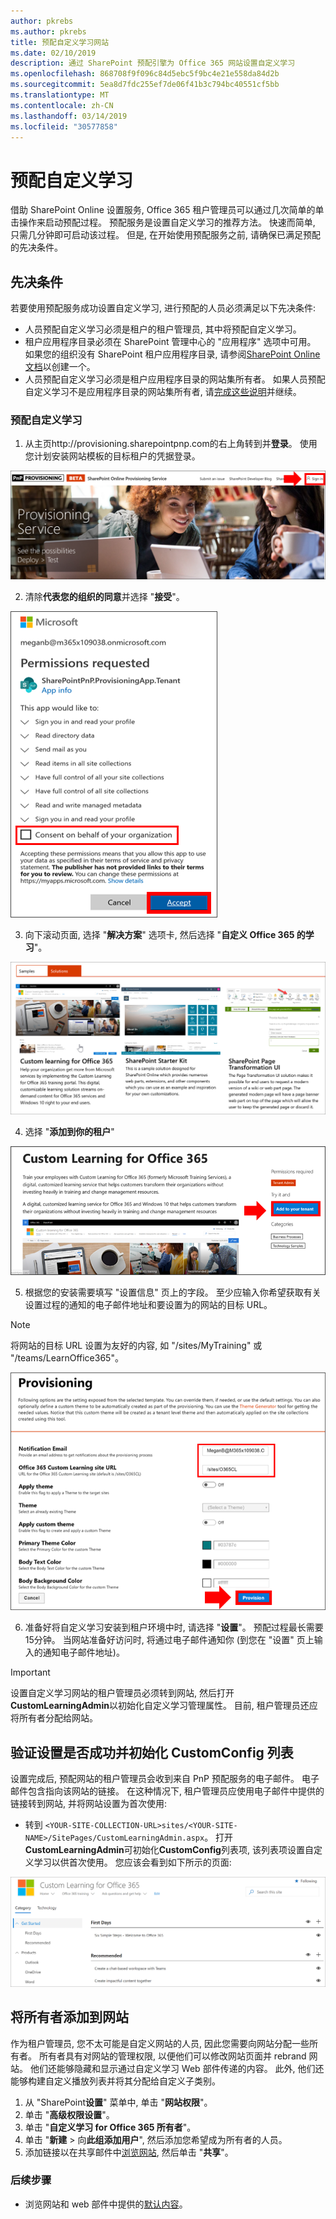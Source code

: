 ```yaml
---
author: pkrebs
ms.author: pkrebs
title: 预配自定义学习网站
ms.date: 02/10/2019
description: 通过 SharePoint 预配引擎为 Office 365 网站设置自定义学习
ms.openlocfilehash: 868708f9f096c84d5ebc5f9bc4e21e558da84d2b
ms.sourcegitcommit: 5ea8d7fdc255ef7de06f41b3c794bc40551cf5bb
ms.translationtype: MT
ms.contentlocale: zh-CN
ms.lasthandoff: 03/14/2019
ms.locfileid: "30577858"
---
```

# <a name="provision-custom-learning"></a>预配自定义学习 

借助 SharePoint Online 设置服务, Office 365 租户管理员可以通过几次简单的单击操作来启动预配过程。 预配服务是设置自定义学习的推荐方法。 快速而简单, 只需几分钟即可启动该过程。 但是, 在开始使用预配服务之前, 请确保已满足预配的先决条件。

## <a name="prerequisites"></a>先决条件
 
若要使用预配服务成功设置自定义学习, 进行预配的人员必须满足以下先决条件: 
 
- 人员预配自定义学习必须是租户的租户管理员, 其中将预配自定义学习。  
- 租户应用程序目录必须在 SharePoint 管理中心的 "应用程序" 选项中可用。 如果您的组织没有 SharePoint 租户应用程序目录, 请参阅[SharePoint Online 文档](https://docs.microsoft.com/en-us/sharepoint/use-app-catalog)以创建一个。  
- 人员预配自定义学习必须是租户应用程序目录的网站集所有者。 如果人员预配自定义学习不是应用程序目录的网站集所有者, 请[完成这些说明](addappadmin.md)并继续。 

### <a name="to-provision-custom-learning"></a>预配自定义学习

1. 从主页http://provisioning.sharepointpnp.com的右上角转到并**登录**。  使用您计划安装网站模板的目标租户的凭据登录。

![pnphome](media/inst_signin.png)

2. 清除**代表您的组织的同意**并选择 "**接受**"。

![实时](media/inst_perms.png)

3. 向下滚动页面, 选择 "**解决方案**" 选项卡, 然后选择 "**自定义 Office 365 的学习**"。 

![实时](media/inst_select.png)

4. 选择 "**添加到你的租户**"

![inst_select](media/inst_add.png)

5. 根据您的安装需要填写 "设置信息" 页上的字段。 至少应输入你希望获取有关设置过程的通知的电子邮件地址和要设置为的网站的目标 URL。  
> [!NOTE]
> 将网站的目标 URL 设置为友好的内容, 如 "/sites/MyTraining" 或 "/teams/LearnOffice365"。

![inst_options](media/inst_options.png)

6. 准备好将自定义学习安装到租户环境中时, 请选择 "**设置**"。  预配过程最长需要15分钟。 当网站准备好访问时, 将通过电子邮件通知你 (到您在 "设置" 页上输入的通知电子邮件地址)。 

> [!IMPORTANT]
> 设置自定义学习网站的租户管理员必须转到网站, 然后打开**CustomLearningAdmin**以初始化自定义学习管理属性。 目前, 租户管理员还应将所有者分配给网站。 

## <a name="validate-provisioning-success-and-initialize-the-customconfig-list"></a>验证设置是否成功并初始化 CustomConfig 列表

设置完成后, 预配网站的租户管理员会收到来自 PnP 预配服务的电子邮件。 电子邮件包含指向该网站的链接。 在这种情况下, 租户管理员应使用电子邮件中提供的链接转到网站, 并将网站设置为首次使用:

- 转到 `<YOUR-SITE-COLLECTION-URL>sites/<YOUR-SITE-NAME>/SitePages/CustomLearningAdmin.aspx`。 打开**CustomLearningAdmin**可初始化**CustomConfig**列表项, 该列表项设置自定义学习以供首次使用。 您应该会看到如下所示的页面:

![cg-adminapppage](media/cg-adminapppage.png)

## <a name="add-owners-to-site"></a>将所有者添加到网站
作为租户管理员, 您不太可能是自定义网站的人员, 因此您需要向网站分配一些所有者。 所有者具有对网站的管理权限, 以便他们可以修改网站页面并 rebrand 网站。 他们还能够隐藏和显示通过自定义学习 Web 部件传递的内容。 此外, 他们还能够构建自定义播放列表并将其分配给自定义子类别。  

1. 从 "SharePoint**设置**" 菜单中, 单击 "**网站权限**"。
2. 单击 "**高级权限设置**"。
3. 单击 "**自定义学习 for Office 365 所有者**"。
4. 单击 "**新建** > 向**此组添加用户**", 然后添加您希望成为所有者的人员。 
5. 添加链接以在共享邮件中[浏览网站](custom_exploresite.md), 然后单击 "**共享**"。

### <a name="next-steps"></a>后续步骤
- 浏览网站和 web 部件中提供的[默认内容](custom_exploresite.md)。
